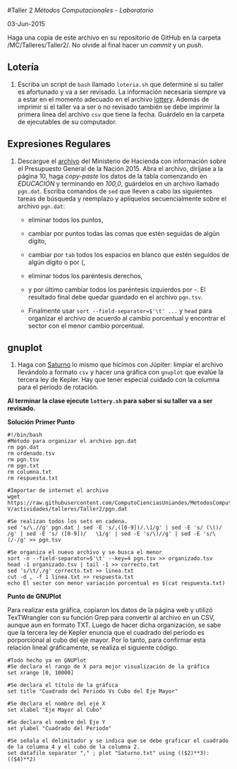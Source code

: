 #Taller 2
*Métodos Computacionales - Laboratorio*

03-Jun-2015

Haga una copia de este archivo en su repositorio de GitHub en la carpeta /MC/Talleres/Taller2/. No olvide al final hacer un *commit* y un *push*.

## Lotería

1. Escriba  un script de `bash` llamado `loteria.sh` que determine si su taller es afortunado y va a ser revisado. La información necesaria siempre va a estar en el momento adecuado en el archivo [lottery](https://raw.githubusercontent.com/ComputoCienciasUniandes/MetodosComputacionalesLaboratorio/master/2015-V/actividades/lottery/lottery.csv). Además de imprimir si el taller va a ser o no revisado también se debe imprimir la primera línea del archivo `csv` que tiene la fecha. Guárdelo en la carpeta de ejecutables de su computador.

## Expresiones Regulares

1. Descargue el [archivo](http://www.minhacienda.gov.co/portal/page/portal/HomeMinhacienda/presupuestogeneraldelanacion/ProyectoPGN/2015/Presentacion%20Proyecto%202015.pdf) del Ministerio de Hacienda con información sobre el Presupuesto General de la Nación 2015. Abra el archivo, diríjase a la página 10, haga *copy-paste* los datos de la tabla comenzando en *EDUCACIÓN* y terminando en *100,0*, guárdelos en un archivo llamado `pgn.dat`. Escriba comandos de `sed` que lleven a cabo las siguientes tareas de búsqueda y reemplazo y aplíquelos secuencialmente sobre el archivo `pgn.dat`: 

	* eliminar todos los puntos,

	* cambiar por puntos todas las comas que estén seguidas de algún dígito,

	* cambiar por `tab` todos los espacios en blanco que estén seguidos de algún dígito o por (,

	* eliminar todos los paréntesis derechos,

	* y por último cambiar todos los paréntesis izquierdos por -. El resultado final debe quedar guardado en el archivo `pgn.tsv`.

	* Finalmente usar `sort --field-separator=$'\t' ...`  y `head` para organizar el archivo de acuerdo al cambio porcentual y encontrar el sector con el menor cambio porcentual.

## gnuplot

1. Haga con [Saturno](http://nssdc.gsfc.nasa.gov/planetary/factsheet/saturniansatfact.html) lo mismo que hicimos con Júpiter: limpiar el archivo llevándolo a formato `csv` y hacer una gráfica con `gnuplot` que evalúe la tercera ley de Kepler. Hay que tener especial cuidado con la columna para el periodo de rotación.

**Al terminar la clase ejecute `lottery.sh` para saber si su taller va a ser revisado.**

**Solución**
**Primer Punto**
```
#!/bin/bash
#Método para organizar el archivo pgn.dat
rm pgn.dat
rm ordenado.tsv
rm pgn.tsv
rm pgn.txt
rm columna.txt
rm respuesta.txt

#Importar de internet el archivo 
wget https://raw.githubusercontent.com/ComputoCienciasUniandes/MetodosComputacionalesLaboratorio/master/2015-V/actividades/talleres/Taller2/pgn.dat

#Se realizan todos los sets en cadena.
sed 's/\.//g' pgn.dat | sed -E 's/,([0-9])/.\1/g' | sed -E 's/ (\()/     /g' | sed -E 's/ ([0-9])/   \1/g' | sed -E 's/\)//g' | sed -E 's/\(/-/g' >> pgn.tsv

#Se organiza el nuevo archivo y se busca el menor
sort -n --field-separator=$'\t' --key=4 pgn.tsv >> organizado.tsv
head -1 organizado.tsv | tail -1 >> correcto.txt
sed 's/\t/,/g' correcto.txt >> linea.txt
cut -d , -f 1 linea.txt >> respuesta.txt
echo El sector con menor variación porcentual es $(cat respuesta.txt)
```
**Punto de GNUPlot**

Para realizar esta gráfica, copiaron los datos de la página web y utilizó TexTWrangler con su función Grep para convertir al archivo en un CSV, aunque aun en formato TXT. Luego de hacer dicha organización, se sabe que la tercera ley de Kepler enuncia que el cuadrado del periodo es porporcional al cubo del eje mayor. Por lo tanto, para confirmar esta relación lineal gráficamente, se realiza el siguiente código.
```
#Todo hecho ya en GNUPlot
#Se declara el rango de X para mejor visualización de la gráfica
set xrange [0, 10000]

#Se declara el título de la gráfica
set title "Cuadrado del Periodo Vs Cubo del Eje Mayor"

#Se declara el nombre del eje X
set xlabel "Eje Mayor al Cubo"

#Se declara el nombre del Eje Y
set ylabel "Cuadrado del Periodo"

#Se señala el delimitador y se indica que se debe graficar el cuadrado de la columna 4 y el cubo de la columna 2.
set datafile separator "," ; plot "Saturno.txt" using (($2)**3):(($4)**2)
```
